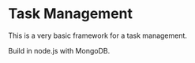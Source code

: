 # Task Management

This is a very basic framework for a task management.

Build in node.js with MongoDB.

